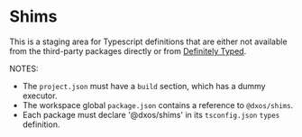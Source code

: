 # Shims

This is a staging area for Typescript definitions that are either not available 
from the third-party packages directly or from [Definitely Typed](https://github.com/DefinitelyTyped/DefinitelyTyped).

NOTES:
- The `project.json` must have a `build` section, which has a dummy executor.
- The workspace global `package.json` contains a reference to `@dxos/shims`.
- Each package must declare '@dxos/shims' in its `tsconfig.json` `types` definition.
